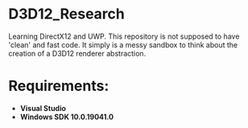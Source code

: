 # D3D12_Research
Learning DirectX12 and UWP.
This repository is not supposed to have 'clean' and fast code. It simply is a messy sandbox to think about the creation of a D3D12 renderer abstraction.

# Requirements:

- **Visual Studio**
- **Windows SDK 10.0.19041.0**